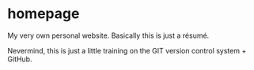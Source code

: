 # homepage
My very own personal website. Basically this is just a résumé.

Nevermind, this is just a little training on the GIT version control system + GitHub. 
